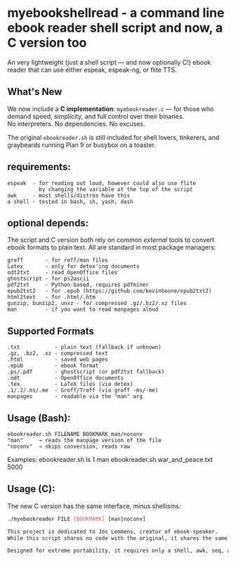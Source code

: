 # myebookshellread - a command line ebook reader shell script and now, a C version too

An very lightweight (just a shell script — and now optionally C!) ebook reader that can
use either espeak, espeak-ng, or flite TTS.

## What's New

We now include a **C implementation**: `myebookreader.c` — for those who demand speed, simplicity, and full control over their binaries.  
No interpreters. No dependencies. No excuses.

The original `ebookreader.sh` is still included for shell lovers, tinkerers, and graybeards running Plan 9 or busybox on a toaster.

## requirements:
	espeak  - for reading out loud, however could also use flite
	          by changing the variable at the top of the script
	awk     - most shells/distros have this
	a shell - tested in bash, sh, yash, dash

## optional depends:
The script and C version both rely on common *external* tools to convert ebook formats to plain text.
All are standard in most package managers:

	groff       - for roff/man files
	Latex       - only for detex'ing documents
	odt2txt     - read OpenOffice files
	ghostscript - for ps2ascii
	pdf2txt     - Python-based, requires pdfminer
	epub2txt2   - for .epub (https://github.com/kevinboone/epub2txt2)
	html2text   - for .html/.htm
	gunzip, bunzip2, unxz - for compressed .gz/.bz2/.xz files
	man         - if you want to read manpages aloud

## Supported Formats
	.txt           - plain text (fallback if unknown)
	.gz, .bz2, .xz - compressed text
	.html          - saved web pages
	.epub          - ebook format
	.ps/.pdf       - ghostscript (or pdf2txt fallback)
	.odt           - OpenOffice documents
	.tex           - LaTeX files (via detex)
	.1/.2/.ms/.me  - Groff/Troff (via groff -ms/-me)
	manpages       - readable via the "man" arg

## Usage (Bash):
	ebookreader.sh FILENAME BOOKMARK man/noconv
	"man"     → reads the manpage version of the file
	"noconv"  → skips conversion, reads raw

Examples:
	ebookreader.sh ls 1 man
	ebookreader.sh war_and_peace.txt 5000


 

## Usage (C):
The new C version has the same interface, minus shellisms:

```sh
./myebookreader FILE [BOOKMARK] [man|noconv]

This project is dedicated to Jos Lemmens, creator of ebook-speaker.
While this script shares no code with the original, it shares the same spirit — a quick, minimal, and accessible way to read text aloud and save your place via a bookmark.

Designed for extreme portability, it requires only a shell, awk, seq, and espeak — though you can swap in any TTS engine that accepts piped input.
